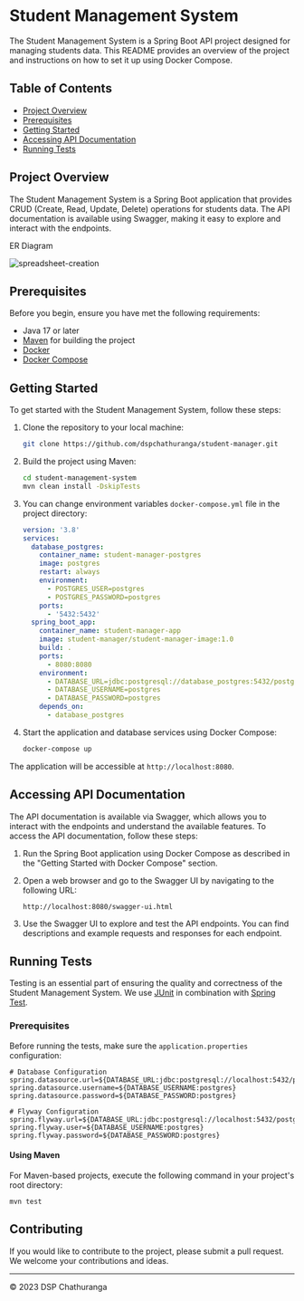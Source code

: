 # Student Management System

The Student Management System is a Spring Boot API project designed for managing students data. This README provides an overview of the project and instructions on how to set it up using Docker Compose.

## Table of Contents
- [Project Overview](#project-overview)
- [Prerequisites](#prerequisites)
- [Getting Started](#getting-started)
- [Accessing API Documentation](#accessing-api-documentation)
- [Running Tests](#running-tests)

## Project Overview

The Student Management System is a Spring Boot application that provides CRUD (Create, Read, Update, Delete) operations for students data. The API documentation is available using Swagger, making it easy to explore and interact with the endpoints.

ER Diagram

![spreadsheet-creation](https://user-images.githubusercontent.com/5466387/275286192-37c4dc82-81a5-47f8-a69d-b657a8e426cd.png)

## Prerequisites

Before you begin, ensure you have met the following requirements:

- Java 17 or later
- [Maven](https://maven.apache.org/install.html) for building the project
- [Docker](https://docs.docker.com/get-docker/)
- [Docker Compose](https://docs.docker.com/compose/install/)

## Getting Started

To get started with the Student Management System, follow these steps:

1. Clone the repository to your local machine:

    ```sh
    git clone https://github.com/dspchathuranga/student-manager.git
    ```

2. Build the project using Maven:

    ```sh
    cd student-management-system
    mvn clean install -DskipTests
    ```

3. You can change environment variables `docker-compose.yml` file in the project directory:

    ```yaml
    version: '3.8'
    services:
      database_postgres:
        container_name: student-manager-postgres
        image: postgres
        restart: always
        environment:
          - POSTGRES_USER=postgres
          - POSTGRES_PASSWORD=postgres
        ports:
          - '5432:5432'
      spring_boot_app:
        container_name: student-manager-app
        image: student-manager/student-manager-image:1.0
        build: .
        ports:
          - 8080:8080
        environment:
          - DATABASE_URL=jdbc:postgresql://database_postgres:5432/postgres
          - DATABASE_USERNAME=postgres
          - DATABASE_PASSWORD=postgres
        depends_on:
          - database_postgres
    ```

4. Start the application and database services using Docker Compose:

    ```sh
    docker-compose up
    ```

The application will be accessible at `http://localhost:8080`.

## Accessing API Documentation

The API documentation is available via Swagger, which allows you to interact with the endpoints and understand the available features. To access the API documentation, follow these steps:

1. Run the Spring Boot application using Docker Compose as described in the "Getting Started with Docker Compose" section.

2. Open a web browser and go to the Swagger UI by navigating to the following URL:

    ```
    http://localhost:8080/swagger-ui.html
    ```

3. Use the Swagger UI to explore and test the API endpoints. You can find descriptions and example requests and responses for each endpoint.

## Running Tests

Testing is an essential part of ensuring the quality and correctness of the Student Management System. We use [JUnit](https://junit.org/junit5/) in combination with [Spring Test](https://spring.io/guides/gs/testing/).

### Prerequisites

Before running the tests, make sure the `application.properties` configuration:

```properties
# Database Configuration
spring.datasource.url=${DATABASE_URL:jdbc:postgresql://localhost:5432/postgres}
spring.datasource.username=${DATABASE_USERNAME:postgres}
spring.datasource.password=${DATABASE_PASSWORD:postgres}

# Flyway Configuration
spring.flyway.url=${DATABASE_URL:jdbc:postgresql://localhost:5432/postgres}
spring.flyway.user=${DATABASE_USERNAME:postgres}
spring.flyway.password=${DATABASE_PASSWORD:postgres}
```

#### Using Maven

For Maven-based projects, execute the following command in your project's root directory:

```shell
mvn test
```

## Contributing

If you would like to contribute to the project, please submit a pull request. We welcome your contributions and ideas.

---

© 2023 DSP Chathuranga
